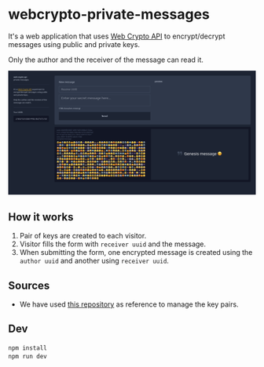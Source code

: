 # webcrypto-private-messages

It's a web application that uses [Web Crypto API](https://developer.mozilla.org/en-US/docs/Web/API/Web_Crypto_API) to encrypt/decrypt messages using public and private keys.

Only the author and the receiver of the message can read it.

![Web app preview](docs/preview.png)

## How it works

1. Pair of keys are created to each visitor.
2. Visitor fills the form with `receiver uuid` and the message.
3. When submitting the form, one encrypted message is created using the `author uuid` and another using `receiver uuid`.

## Sources

- We have used [this repository](https://github.com/diafygi/webcrypto-examples?tab=readme-ov-file#rsa-oaep) as reference to manage the key pairs.

## Dev

```sh
npm install
npm run dev
```
